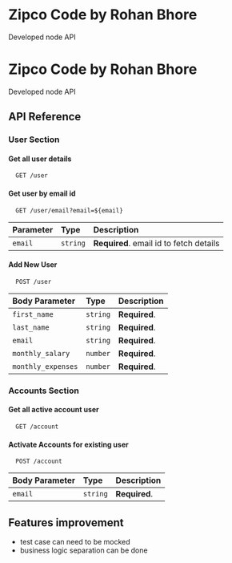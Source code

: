 
# Zipco Code by Rohan Bhore

Developed node API


# Zipco Code by Rohan Bhore

Developed node API


## API Reference
### User Section
#### Get all user details

```http
  GET /user
```

#### Get user by email id

```http
  GET /user/email?email=${email}
```

| Parameter | Type     | Description                       |
| :-------- | :------- | :-------------------------------- |
| `email`      | `string` | **Required**. email id to fetch details|

#### Add New User

```http
  POST /user
```

| Body Parameter | Type     | Description                       |
| :-------- | :------- | :-------------------------------- |
| `first_name`      | `string` | **Required**. |
| `last_name`      | `string` | **Required**.  |
| `email`      | `string` | **Required**.  |
| `monthly_salary`      | `number` | **Required**.  |
| `monthly_expenses`      | `number` | **Required**.  |

### Accounts Section

#### Get all active account user

```http
  GET /account
```

#### Activate Accounts for existing user

```http
  POST /account
```

| Body Parameter | Type     | Description                       |
| :-------- | :------- | :-------------------------------- |
| `email`      | `string` | **Required**. |

## Features improvement 

- test case can need to be mocked  
- business logic separation can be done

